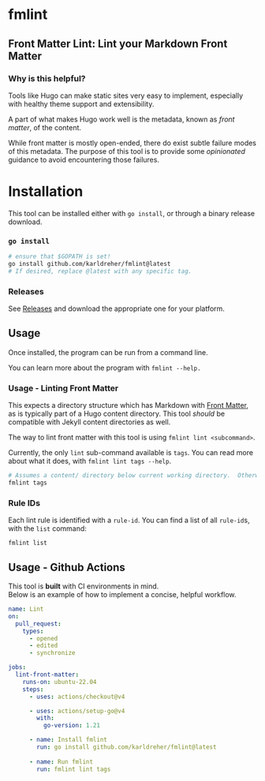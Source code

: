 # fmlint
## Front Matter Lint:  Lint your Markdown Front Matter

### Why is this helpful? 
Tools like Hugo can make static sites very easy to implement, especially with healthy theme support and extensibility. 

A part of what makes Hugo work well is the metadata, known as *front matter*, of the content.  

While front matter is mostly open-ended, there do exist subtle failure modes of this metadata.  The purpose of this tool is to provide some *opinionated* guidance to avoid encountering those failures.


# Installation
This tool can be installed either with `go install`, or through a binary release download.  

### `go install`
```bash
# ensure that $GOPATH is set!
go install github.com/karldreher/fmlint@latest
# If desired, replace @latest with any specific tag.
```

### Releases

See [Releases](https://github.com/karldreher/fmlint/releases) and download the appropriate one for your platform.  

## Usage
Once installed, the program can be run from a command line.

You can learn more about the program with `fmlint --help.`

### Usage - Linting Front Matter

This expects a directory structure which has Markdown with [Front Matter](https://gohugo.io/content-management/front-matter/), as is typically part of a Hugo content directory.  This tool *should* be compatible with Jekyll content directories as well.  

The way to lint front matter with this tool is using `fmlint lint <subcommand>`.

Currently, the only `lint` sub-command available is `tags`.  You can read more about what it does, with `fmlint lint tags --help`.

```bash
# Assumes a content/ directory below current working directory.  Otherwise, supply it with --folder.
fmlint tags
```


### Rule IDs
Each lint rule is identified with a `rule-id`.  You can find a list of all `rule-id`s, with the `list` command:

```
fmlint list
```

## Usage - Github Actions
This tool is **built** with CI environments in mind.  
Below is an example of how to implement a concise, helpful workflow.

```yaml
name: Lint
on:
  pull_request:
    types:
      - opened
      - edited
      - synchronize

jobs:  
  lint-front-matter:
    runs-on: ubuntu-22.04
    steps: 
      - uses: actions/checkout@v4

      - uses: actions/setup-go@v4
        with:
          go-version: 1.21

      - name: Install fmlint
        run: go install github.com/karldreher/fmlint@latest
        
      - name: Run fmlint
        run: fmlint lint tags
```
